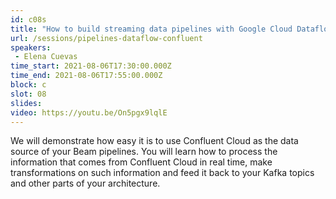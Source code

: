 ```yaml
---
id: c08s
title: "How to build streaming data pipelines with Google Cloud Dataflow and Confluent Cloud"
url: /sessions/pipelines-dataflow-confluent
speakers:
 - Elena Cuevas
time_start: 2021-08-06T17:30:00.000Z
time_end: 2021-08-06T17:55:00.000Z
block: c
slot: 08
slides: 
video: https://youtu.be/On5pgx9lqlE
---
```


We will demonstrate how easy it is to use Confluent Cloud as the data source of your Beam pipelines.  You will learn how to process the information that comes from Confluent Cloud in real time, make transformations on such information and feed it back to your Kafka topics and other parts of your architecture.